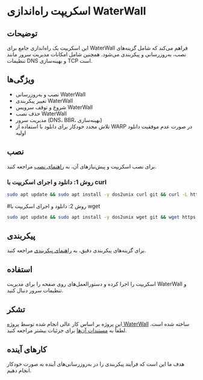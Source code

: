 # اسکریپت راه‌اندازی WaterWall

## توضیحات

این اسکریپت یک راه‌اندازی جامع برای WaterWall فراهم می‌کند که شامل گزینه‌های نصب، به‌روزرسانی و پیکربندی می‌شود. همچنین شامل امکانات مدیریت سرور مانند تنظیمات DNS و بهینه‌سازی TCP است.

## ویژگی‌ها

- نصب و به‌روزرسانی WaterWall
- تغییر پیکربندی WaterWall
- شروع و توقف سرویس WaterWall
- حذف نصب WaterWall
- مدیریت سرور (DNS، BBR، بهینه‌سازی)
- تلاش مجدد خودکار برای دانلود با استفاده از WARP در صورت عدم موفقیت دانلود اولیه

## نصب

برای نصب اسکریپت و پیش‌نیازهای آن، به [راهنمای نصب](INSTALL_fa.md) مراجعه کنید.

### روش 1: دانلود و اجرای اسکریپت با curl

```bash
sudo apt update && sudo apt install -y dos2unix curl git && curl -L https://raw.githubusercontent.com/ojooubeh/WaterWall-Run/main/install_waterwall.sh -o install_waterwall.sh && dos2unix install_waterwall.sh && chmod +x install_waterwall.sh && ./install_waterwall.sh
```
#روش 2: دانلود و اجرای اسکریپت با wget
```bash
sudo apt update && sudo apt install -y dos2unix wget git && wget https://raw.githubusercontent.com/ojooubeh/WaterWall-Run/main/install_waterwall.sh -O install_waterwall.sh && dos2unix install_waterwall.sh && chmod +x install_waterwall.sh && ./install_waterwall.sh
```
## پیکربندی

برای گزینه‌های پیکربندی دقیق، به [راهنمای پیکربندی](CONFIG_fa.md) مراجعه کنید.

## استفاده

اسکریپت را اجرا کرده و دستورالعمل‌های روی صفحه را برای مدیریت WaterWall و تنظیمات سرور دنبال کنید.

## تشکر

این پروژه بر اساس کار عالی انجام شده توسط [پروژه WaterWall](https://github.com/radkesvat/WaterWall) ساخته شده است. لطفاً به [مستندات آن‌ها](https://radkesvat.github.io/WaterWall-Docs/) برای جزئیات بیشتر مراجعه کنید.

## کارهای آینده

هدف ما این است که فرآیند پیکربندی را در به‌روزرسانی‌های آینده به صورت خودکار انجام دهیم.
